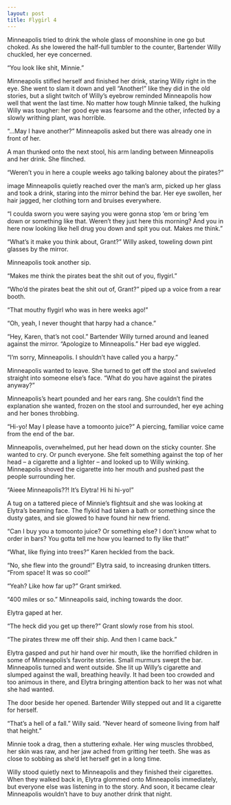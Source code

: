 ```yaml
---
layout: post
title: Flygirl 4
---
```

Minneapolis tried to drink the whole glass of moonshine in one go but choked. As she lowered the half-full tumbler to the counter, Bartender Willy chuckled, her eye concerned.

“You look like shit, Minnie.”

Minneapolis stifled herself and finished her drink, staring Willy right in the eye. She went to slam it down and yell “Another!” like they did in the old stories, but a slight twitch of Willy’s eyebrow reminded Minneapolis how well that went the last time. No matter how tough Minnie talked, the hulking Willy was tougher: her good eye was fearsome and the other, infected by a slowly writhing plant, was horrible.

“…May I have another?” Minneapolis asked but there was already one in front of her.

A man thunked onto the next stool, his arm landing between Minneapolis and her drink. She flinched.

“Weren’t you in here a couple weeks ago talking baloney about the pirates?”

image
Minneapolis quietly reached over the man’s arm, picked up her glass and took a drink, staring into the mirror behind the bar. Her eye swollen, her hair jagged, her clothing torn and bruises everywhere.

“I coulda sworn you were saying you were gonna stop ‘em or bring ‘em down or something like that. Weren’t they just here this morning? And you in here now looking like hell drug you down and spit you out. Makes me think.”

“What’s it make you think about, Grant?” Willy asked, toweling down pint glasses by the mirror.

Minneapolis took another sip.

“Makes me think the pirates beat the shit out of you, flygirl.”

“Who’d the pirates beat the shit out of, Grant?” piped up a voice from a rear booth.

“That mouthy flygirl who was in here weeks ago!”

“Oh, yeah, I never thought that harpy had a chance.”

“Hey, Karen, that’s not cool.” Bartender Willy turned around and leaned against the mirror. “Apologize to Minneapolis.” Her bad eye wiggled.

“I’m sorry, Minneapolis. I shouldn’t have called you a harpy.”

Minneapolis wanted to leave. She turned to get off the stool and swiveled straight into someone else’s face. “What do you have against the pirates anyway?”

Minneapolis’s heart pounded and her ears rang. She couldn’t find the explanation she wanted, frozen on the stool and surrounded, her eye aching and her bones throbbing.

“Hi-yo! May I please have a tomoonto juice?” A piercing, familiar voice came from the end of the bar.

Minneapolis, overwhelmed, put her head down on the sticky counter. She wanted to cry. Or punch everyone. She felt something against the top of her head – a cigarette and a lighter – and looked up to Willy winking. Minneapolis shoved the cigarette into her mouth and pushed past the people surrounding her.

“Aieee Minneapolis??! It’s Elytra! Hi hi hi-yo!”

A tug on a tattered piece of Minnie’s flightsuit and she was looking at Elytra’s beaming face. The flykid had taken a bath or something since the dusty gates, and sie glowed to have found hir new friend.

“Can I buy you a tomoonto juice? Or something else? I don’t know what to order in bars? You gotta tell me how you learned to fly like that!”

“What, like flying into trees?” Karen heckled from the back.

“No, she flew into the ground!” Elytra said, to increasing drunken titters. “From space! It was so cool!”

“Yeah? Like how far up?” Grant smirked.

“400 miles or so.” Minneapolis said, inching towards the door.

Elytra gaped at her.

“The heck did you get up there?” Grant slowly rose from his stool.

“The pirates threw me off their ship. And then I came back.”

Elytra gasped and put hir hand over hir mouth, like the horrified children in some of Minneapolis’s favorite stories. Small murmurs swept the bar. Minneapolis turned and went outside. She lit up Willy’s cigarette and slumped against the wall, breathing heavily. It had been too crowded and too animous in there, and Elytra bringing attention back to her was not what she had wanted.

The door beside her opened. Bartender Willy stepped out and lit a cigarette for herself.

“That’s a hell of a fall.” Willy said. “Never heard of someone living from half that height.”

Minnie took a drag, then a stuttering exhale. Her wing muscles throbbed, her skin was raw, and her jaw ached from gritting her teeth. She was as close to sobbing as she’d let herself get in a long time.

Willy stood quietly next to Minneapolis and they finished their cigarettes. When they walked back in, Elytra glommed onto Minneapolis immediately, but everyone else was listening in to the story. And soon, it became clear Minneapolis wouldn’t have to buy another drink that night.